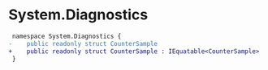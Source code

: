 # System.Diagnostics

``` diff
 namespace System.Diagnostics {
-    public readonly struct CounterSample
+    public readonly struct CounterSample : IEquatable<CounterSample>
 }
```

